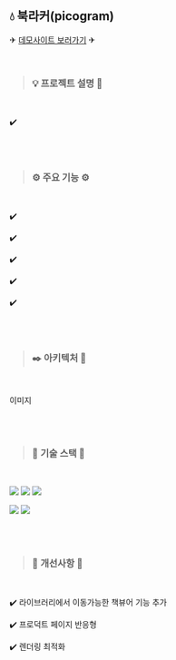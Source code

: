 ## 💧 북라커(picogram)


✈ [데모사이트 보러가기](https://book-locker-project.vercel.app/) ✈

<br/>

>
> ###  💡 프로젝트 설명 📝
>

<br/>

  ✔️

<br/><br/>

>
> ###  ⚙️ 주요 기능 ⚙️
>

<br/>

  ✔️ 
    
  ✔️ 
    
  ✔️
  
  ✔️
  
  ✔️
  
  
<br/><br/>

>
> ###  ✒️ 아키텍처 📐
>

<br/>

이미지

<br/><br/>

>
> ###  🔧 기술 스택 🔧
>

<br/>

<p>
  <img src="https://img.shields.io/badge/react-61DAFB?style=for-the-badge&logo=react&logoColor=black"> 
  <img src="https://img.shields.io/badge/next.js-000000?style=for-the-badge&logo=next.js&logoColor=white">
  <img src="https://img.shields.io/badge/redux-764ABC?style=for-the-badge&logo=redux&logoColor=white"/>
</p>

<p>
  <img src="https://img.shields.io/badge/firebase-FFCA28?style=for-the-badge&logo=firebase&logoColor=black"/>
  <img src="https://img.shields.io/badge/vercel-000000?style=for-the-badge&logo=vercel&logoColor=white"/>
</p>

<br/><br/>

>
> ###  🔔 개선사항 🔔
>

<br/>

  ✔️ 라이브러리에서 이동가능한 책뷰어 기능 추가
  
  ✔️ 프로덕트 페이지 반응형
  
  ✔️ 렌더링 최적화

